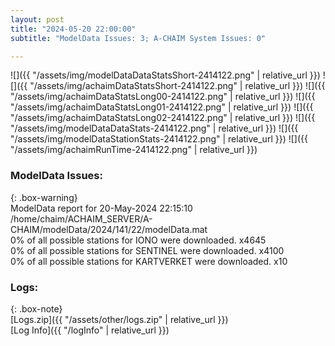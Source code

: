 ```yaml
---
layout: post
title: "2024-05-20 22:00:00"
subtitle: "ModelData Issues: 3; A-CHAIM System Issues: 0"

---
```


![]({{ "/assets/img/modelDataDataStatsShort-2414122.png" | relative_url }})
![]({{ "/assets/img/achaimDataStatsShort-2414122.png" | relative_url }})
![]({{ "/assets/img/achaimDataStatsLong00-2414122.png" | relative_url }})
![]({{ "/assets/img/achaimDataStatsLong01-2414122.png" | relative_url }})
![]({{ "/assets/img/achaimDataStatsLong02-2414122.png" | relative_url }})
![]({{ "/assets/img/modelDataDataStats-2414122.png" | relative_url }})
![]({{ "/assets/img/modelDataStationStats-2414122.png" | relative_url }})
![]({{ "/assets/img/achaimRunTime-2414122.png" | relative_url }})


### ModelData Issues:  
  
{: .box-warning}  
 ModelData report for 20-May-2024 22:15:10   
 /home/chaim/ACHAIM_SERVER/A-CHAIM/modelData/2024/141/22/modelData.mat   
 0% of all possible stations for IONO were downloaded. x4645   
 0% of all possible stations for SENTINEL were downloaded. x4100   
 0% of all possible stations for KARTVERKET were downloaded. x10   
  


### Logs:  
  
{: .box-note}  
[Logs.zip]({{ "/assets/other/logs.zip" | relative_url }})  
[Log Info]({{ "/logInfo" | relative_url }})  
